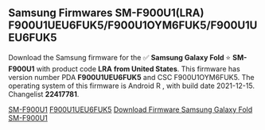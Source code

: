<h2>Samsung Firmwares SM-F900U1(LRA) F900U1UEU6FUK5/F900U1OYM6FUK5/F900U1UEU6FUK5</h2>
Download the Samsung firmware for the ✅ <strong>Samsung Galaxy Fold </strong> ⭐ <strong>SM-F900U1</strong> with product code <strong>LRA</strong> <strong> from United States</strong>. This firmware has version number PDA <strong>F900U1UEU6FUK5</strong> and CSC F900U1OYM6FUK5. The operating system of this firmware is Android R , with build date 2021-12-15. Changelist <strong>22417781</strong>.


[SM-F900U1](https://samfirm.shop/samsung/model/SM-F900U1)
[F900U1UEU6FUK5](https://samfirm.shop/samsung/pda/F900U1UEU6FUK5)
[Download Firmware Samsung Galaxy Fold SM-F900U1](https://samfirm.shop/samsung/firmware/482550)
